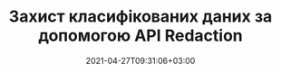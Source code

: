 ---
############################# Static ############################
layout: "product"
date: 2021-04-27T09:31:06+03:00
draft: false

product: "Redaction"
product_tag: "redaction"
platform: ".NET"
platform_tag: "net"

############################# Head ############################
head_title: "C# .NET API редагування | Приховати приватний текст із PDF Word Excel зображень"
head_description: "API редагування документів для .NET. Редагувати, приховувати або видаляти конфіденційні матеріали з PDF, Microsoft Word, Excel, презентацій та растрових зображень."

############################# Header ############################
title: "Захист класифікованих даних за допомогою API Redaction"
description: "Редагування, приховування або видалення конфіденційних вмісту та метаданих з документів, робочих аркушів, презентацій, PDF та файлів растрових зображень за допомогою .NET API."
button:
    enable: true

############################# SubMenu ############################
submenu:
    enable: true
    
    left:
        img_alt: "GroupDocs.Redaction for .NET"
        image: "https://www.groupdocs.cloud/templates/groupdocs/images/product-logos/groupdocs-redaction-net.png"
        product: "GroupDocs.Redaction"
        platform: ".NET"

    middle:
        button:
            # button loop
            - link: "#overview"
              text: "Огляд"

            # button loop
            - link: "#features"
              text: "Особливості"

            # button loop
            - link: "#support"
              text: "Підтримка"

            # button loop
            - link: "https://products.groupdocs.app/redaction"
              text: "Жива демонстрація"

            # button loop
            - link: "https://purchase.groupdocs.com/pricing/redaction/net"
              text: "Ціноутворення"

    right:
        link_download: "https://downloads.groupdocs.com/redaction"
        link_learn: "https://docs.groupdocs.com/redaction/net/"
        link_buy: "https://purchase.groupdocs.com"

############################# Overview ############################
overview:
    enable: true
    content: |
      GroupDocs.Redaction for .NET - це бібліотека API, яка допомагає видалити конфіденційні та класифіковані дані з різних форматів файлів, таких як Microsoft Word, Excel, PowerPoint та PDF. Єдиний інтерфейс нашого Redaction API підтримує редагування різних типів, наприклад, редагування тексту, редагування метаданих, редагування анотацій та редагування табличного документа. GroupDocs.Redaction for .NET API також дозволяє редагувати захищені паролем файли. Ви можете зберегти документ у вихідному форматі, а також створити дезінфікований документ PDF з растровими зображеннями оригінальних сторінок.
    tabs:
      enable: true
      
      ## TAB ONE ##
      tab_one:
        description: |
          Нижче наведено огляд GroupDocs.Redaction для .NET:
      
        right:
          enable: true
          icon: "fab fa-html5"
          title: "Огляд"
          content: |
            * Редагувати текст
            * Редагувати метадані
            * Редагувати анотацію
            * Редагувати табличний документ
            * Редагувати захищені файли
            * Налаштування
      
      ## TAB TWO ##
      tab_two:
        description: |
          GroupDocs.Redaction для .NET підтримує наступні [формати файлів документів](https://docs.groupdocs.com/redaction//supported-document-formats/net):

        right:
          enable: true
          table:
            # table loop
            - title: "Редагування тексту, метаданих та коментарів"
              content: |
                * **Word**: DOC, DOCX, DOT, ODT, DOTX, DOCM, DOTM, RTF
                * **Excel**: XLS, XLSX, XLT, XLTX, XLSM, XLTM, CSV
                * **PowerPoint**: PPT, PPTX, PPS, PPSX, POTX, PPTM, PPSM, POTM
                * **Фіксований макет**: PDF
                * **Растрові зображення**: JPG, BMP, PNG, GIF, TIFF

      ## TAB THREE ##
      tab_three:
        description: |
          GroupDocs.Redaction для .NET підтримує наступні операційні системи, фреймворки та менеджери пакетів:
        
        left:
          enable: true
          table:
            # table loop
            - icon: "fab fa-windows"
              title: "Операційні системи"
              content: |
                * Windows Desktop
                * Windows Server
                * Windows Azure
                * Linux

            # table loop
            - icon: "fas fa-code"
              title: "Підтримувані рамки"
              content: |
                * .NET Framework 2.0 або вище
                * .NET Standard 2.0
                * .NET Core 2.0

        right:
          enable: true
          table:
            # table loop
            - icon: "швидкий фасок-бокс"
              title: "Менеджер пакетів"
              content: |
                * NuGet

            # table loop
            - icon: "швидкі вентилятори"
              title: "Середовища розробки"
              content: |
                * Microsoft Visual Studio
                * Xamarin.Android
                * Xamarin.IOS
                * Xamarin.Mac
                * MonoDevelop

############################# Features ############################
features:
    enable: true
    title: "GroupDocs.Redaction для .NET Особливості"

    feature:
      # feature loop
      - icon: "fas fa-copy"
        content: "Виконайте пошук з урахуванням регістру для точного редагування фрази"

      # feature loop
      - icon: "fas fa-eye"
        content: "Використовуйте кольорове поле, щоб приховати відредагований текст замість заміни рядка"

      # feature loop
      - icon: "fas fa-bolt"
        content: "Знайдіть і відредагувати будь-який текст за допомогою пошуку регулярних виразів"
      
      # feature loop
      - icon: "fas fa-file-powerpoint"
        content: "Фільтрувати всю або будь-яку комбінацію класифікованої інформації метаданих документа"

      # feature loop
      - icon: "fas fa-code"
        content: "Швидко видаліть повну інформацію про метадані певного документа"

      # feature loop
      - icon: "fas fa-cloud"
        content: "Встановіть область редагування для певного аркуша та/або стовпця в Excel"

      # feature loop
      - icon: "fas fa-remove-format"
        content: "Видаліть усі або конкретні коментарі та інші анотації з документа"

      # feature loop
      - icon: "fas fa-comment-slash"
        content: "Пошук і видалення конфіденційних даних з тексту анотації"

      # feature loop
      - icon: "fas fa-location-arrow"
        content: "Можливість роботи з власними форматами та редагованими"

      # feature loop
      - icon: "fas fa-border-all"
        content: "Підтримка форматів растрових зображень та редагування областей зображення"

      # feature loop
      - icon: "fas fa-wrench"
        content: "Вкажіть набір правил редагування (політики) у файлі XML"

      # feature loop
      - icon: "fas fa-columns"
        content: "Вкажіть діапазон сторінок та рівень відповідності PDF під час перетворення на PDF"

      # feature loop
      - icon: "fas fa-file-word"
        content: "Редагування або видалення метаданих EXIF з файлів зображень"

      # feature loop
      - icon: "fas fa-envelope"
        content: "Редагувати вбудовані зображення всередині PDF, Word та презентаційних документів"

      # feature loop
      - icon: "fas fa-print"
        content: "Збереження політики редагування як XML-файлу"

    more_feature:
      # more_feature_loop
      - title: "Редагувати секретні дані з легкістю та контролем"
        content: |
          GroupDocs.Redaction for .NET API надає вам повний контроль над тим, як ви хочете приховати або стерти важливу секретну інформацію з підтримуваного документа. Використовувати наш Redaction API досить просто і просто.  

          У наступному прикладі ми завантажуємо підтримуваний документ, редаговуємо будь-який текст, відповідний «2 цифри, пробіл або нічого, 2 цифри, знову пробіл і 6 цифр» (наприклад, 12 34 567890) із полем синього кольору за допомогою C#. Після цього він зберігає документ у вихідному форматі, перейменуючи його з доданим суфіксом «Відредаговано»:

          ```cs
          // Створіть екземпляр класу Redactor
          using (Redactor redactor = new Redactor("sample.docx"))
          {
            // Застосувати редагування
            redactor.Apply(new RegexRedaction("\\d{2}\\s*\\d{2}[^\\d]*\\d{6}", new ReplacementOptions(System.Drawing.Color.Blue)));
            redactor.Save();
          }
          ```

############################# Support ############################
support:
    enable: true

############################# Solutions ############################
solutions:
    enable: true
    title: "GroupDocs.Redaction пропонує API для перегляду документів для інших популярних середовищ розробки"

    solution:
        # solution loop
        - img_alt: "GroupDocs.Redaction for Java"
          image: "/border/groupdocs-redaction-java.svg"
          product: "GroupDocs.Redaction"
          platform: "Java"
          link: "/redaction/java/"

        # solution loop
        - img_alt: "GroupDocs.Redaction for Python via .NET"
          image: "/border/groupdocs-redaction-python-net.svg"
          product: "GroupDocs.Redaction"
          platform: "Python via .NET"
          link: "/redaction/python-net/"

############################# Back to top ###############################
back_to_top:
  enable: true
---
